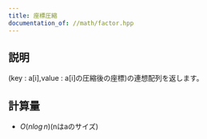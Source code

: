 ```yaml
---
title: 座標圧縮
documentation_of: //math/factor.hpp
---
```


## 説明
(key : a[i],value : a[i]の圧縮後の座標)の連想配列を返します。

## 計算量

* $O(nlog\,n)$(nはaのサイズ)

